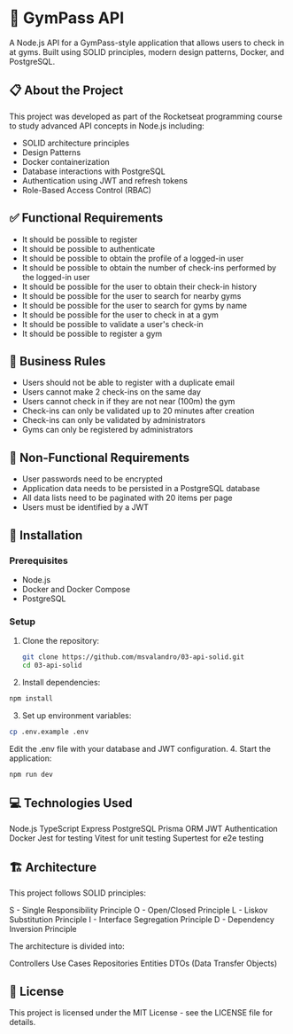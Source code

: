 # 💪 GymPass API

A Node.js API for a GymPass-style application that allows users to check in at gyms. Built using SOLID principles, modern design patterns, Docker, and PostgreSQL.

## 📋 About the Project

This project was developed as part of the Rocketseat programming course to study advanced API concepts in Node.js including:

- SOLID architecture principles
- Design Patterns
- Docker containerization
- Database interactions with PostgreSQL
- Authentication using JWT and refresh tokens
- Role-Based Access Control (RBAC)

## ✅ Functional Requirements

- It should be possible to register
- It should be possible to authenticate
- It should be possible to obtain the profile of a logged-in user
- It should be possible to obtain the number of check-ins performed by the logged-in user
- It should be possible for the user to obtain their check-in history
- It should be possible for the user to search for nearby gyms
- It should be possible for the user to search for gyms by name
- It should be possible for the user to check in at a gym
- It should be possible to validate a user's check-in
- It should be possible to register a gym

## 📏 Business Rules

- Users should not be able to register with a duplicate email
- Users cannot make 2 check-ins on the same day
- Users cannot check in if they are not near (100m) the gym
- Check-ins can only be validated up to 20 minutes after creation
- Check-ins can only be validated by administrators
- Gyms can only be registered by administrators

## 🔧 Non-Functional Requirements

- User passwords need to be encrypted
- Application data needs to be persisted in a PostgreSQL database
- All data lists need to be paginated with 20 items per page
- Users must be identified by a JWT

## 🚀 Installation

### Prerequisites

- Node.js
- Docker and Docker Compose
- PostgreSQL

### Setup

1. Clone the repository:
   ```bash
   git clone https://github.com/msvalandro/03-api-solid.git
   cd 03-api-solid
   ```
2. Install dependencies:
  ```bash
  npm install
  ```
3. Set up environment variables:
  ```bash
  cp .env.example .env
  ```
Edit the .env file with your database and JWT configuration.
4. Start the application:
  ```bash
  npm run dev
  ```

## 💻 Technologies Used

Node.js
TypeScript
Express
PostgreSQL
Prisma ORM
JWT Authentication
Docker
Jest for testing
Vitest for unit testing
Supertest for e2e testing

## 🏗️ Architecture
This project follows SOLID principles:

S - Single Responsibility Principle
O - Open/Closed Principle
L - Liskov Substitution Principle
I - Interface Segregation Principle
D - Dependency Inversion Principle

The architecture is divided into:

Controllers
Use Cases
Repositories
Entities
DTOs (Data Transfer Objects)

## 📝 License
This project is licensed under the MIT License - see the LICENSE file for details.
